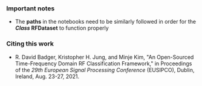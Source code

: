 ### Important notes

* The **paths** in the notebooks need to be similarly followed in order for the **_Class_ RFDataset** to function properly


### Citing this work

* R. David Badger, Kristopher H. Jung, and Minje Kim, "An Open-Sourced Time-Frequency Domain RF Classification Framework," in Proceedings of the *29th European Signal Processing Conference* (EUSIPCO), Dublin, Ireland, Aug. 23-27, 2021.
